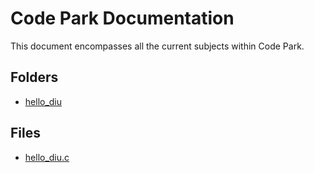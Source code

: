 # Code Park Documentation
This document encompasses all the current subjects within Code Park.        

## Folders
- [hello_diu](/hello_diu)

## Files
- [hello_diu.c](/hello_diu/hello_diu.c)
